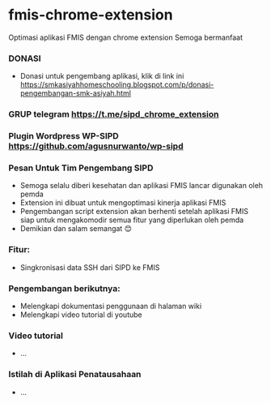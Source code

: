 # fmis-chrome-extension
Optimasi aplikasi FMIS dengan chrome extension
Semoga bermanfaat

### DONASI
- Donasi untuk pengembang aplikasi, klik di link ini https://smkasiyahhomeschooling.blogspot.com/p/donasi-pengembangan-smk-asiyah.html

### GRUP telegram https://t.me/sipd_chrome_extension

### Plugin Wordpress WP-SIPD https://github.com/agusnurwanto/wp-sipd

### Pesan Untuk Tim Pengembang SIPD
- Semoga selalu diberi kesehatan dan aplikasi FMIS lancar digunakan oleh pemda
- Extension ini dibuat untuk mengoptimasi kinerja aplikasi FMIS
- Pengembangan script extension akan berhenti setelah aplikasi FMIS siap untuk mengakomodir semua fitur yang diperlukan oleh pemda
- Demikian dan salam semangat :blush:

### Fitur:
- Singkronisasi data SSH dari SIPD ke FMIS

### Pengembangan berikutnya:
- Melengkapi dokumentasi penggunaan di halaman wiki
- Melengkapi video tutorial di youtube

### Video tutorial
- ...

### Istilah di Aplikasi Penatausahaan
- ...